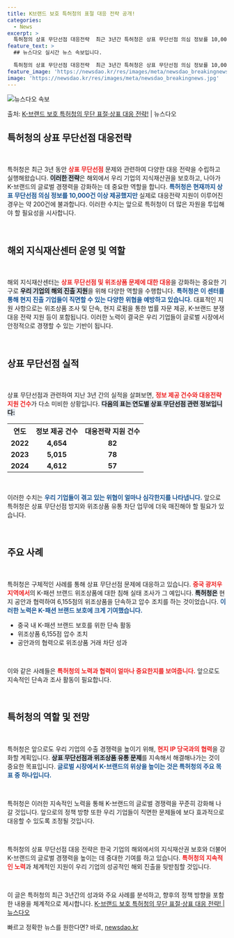 ```yaml
---
title: K브랜드 보호 특허청의 표절 대응 전략 공개!
categories:
  - News
excerpt: >
  특허청의 상표 무단선점 대응전략  최근 3년간 특허청은 상표 무단선점 의심 정보를 10,000건 이상 제공했…
feature_text: >
  ## 뉴스다오 실시간 뉴스 속보입니다.

  특허청의 상표 무단선점 대응전략  최근 3년간 특허청은 상표 무단선점 의심 정보를 10,000건 이상 제공했…
feature_image: 'https://newsdao.kr/res/images/meta/newsdao_breakingnews.jpg'
image: 'https://newsdao.kr/res/images/meta/newsdao_breakingnews.jpg'
---
```


![뉴스다오 속보](https://newsdao.kr/res/images/meta/newsdao_breakingnews.jpg)

<p>출처: <a href="https://newsdao.kr/4922" rel="dofollow">K-브랜드 보호 특허청의 무단 표절·상표 대응 전략!</a> | 뉴스다오</p>

<h2 data-ke-size="size26">특허청의 상표 무단선점 대응전략</h2>

<p data-ke-size="size16">&nbsp;</p>

특허청은 최근 3년 동안 <b><span style="color: #ee2323;">상표 무단선점</span></b> 문제와 관련하여 다양한 대응 전략을 수립하고 실행해왔습니다. <b><span style="background-color: #21538527;">이러한 전략</span></b>은 해외에서 우리 기업의 지식재산권을 보호하고, 나아가 K-브랜드의 글로벌 경쟁력을 강화하는 데 중요한 역할을 합니다. <b><span style="color: #1a5490;">특허청은 현재까지 상표 무단선점 의심 정보를 10,000건 이상 제공했지만</span></b> 실제로 대응전략 지원이 이루어진 경우는 약 200건에 불과합니다. 이러한 수치는 앞으로 특허청이 더 많은 자원을 투입해야 할 필요성을 시사합니다.

<p data-ke-size="size16">&nbsp;</p>

<h2 data-ke-size="size26">해외 지식재산센터 운영 및 역할</h2>

<p data-ke-size="size16">&nbsp;</p>

해외 지식재산센터는 <b><span style="color: #ee2323;">상표 무단선점 및 위조상품 문제에 대한 대응</span></b>을 강화하는 중요한 기구로 <b><span style="background-color: #21538527;">우리 기업의 해외 진출 지원</span></b>을 위해 다양한 역할을 수행합니다. <b><span style="color: #1a5490;">특허청은 이 센터를 통해 현지 진출 기업들이 직면할 수 있는 다양한 위협을 예방하고 있습니다.</span></b> 대표적인 지원 사항으로는 위조상품 조사 및 단속, 현지 로펌을 통한 법률 자문 제공, K-브랜드 분쟁 대응 전략 지원 등이 포함됩니다. 이러한 노력이 결국은 우리 기업들이 글로벌 시장에서 안정적으로 경쟁할 수 있는 기반이 됩니다.

<p data-ke-size="size16">&nbsp;</p>

<h2 data-ke-size="size26">상표 무단선점 실적</h2>

<p data-ke-size="size16">&nbsp;</p>

상표 무단선점과 관련하여 지난 3년 간의 실적을 살펴보면, <b><span style="color: #ee2323;">정보 제공 건수와 대응전략 지원 건수</span></b>가 다소 미비한 상황입니다. <b><span style="background-color: #21538527;">다음의 표는 연도별 상표 무단선점 관련 정보입니다:</span></b>

<table style="width: 100%; border-collapse: collapse;">
  <tr>
    <th style="text-align: center; height: 30px;">연도</th>
    <th style="text-align: center; height: 30px;">정보 제공 건수</th>
    <th style="text-align: center; height: 30px;">대응전략 지원 건수</th>
  </tr>
  <tr>
    <td style="text-align: center; height: 17px;"><b>2022</b></td>
    <td style="text-align: center; height: 17px;"><b>4,654</b></td>
    <td style="text-align: center; height: 17px;"><b>82</b></td>
  </tr>
  <tr>
    <td style="text-align: center; height: 17px;"><b>2023</b></td>
    <td style="text-align: center; height: 17px;"><b>5,015</b></td>
    <td style="text-align: center; height: 17px;"><b>78</b></td>
  </tr>
  <tr>
    <td style="text-align: center; height: 17px;"><b>2024</b></td>
    <td style="text-align: center; height: 17px;"><b>4,612</b></td>
    <td style="text-align: center; height: 17px;"><b>57</b></td>
  </tr>
</table>

<p data-ke-size="size16">&nbsp;</p>

이러한 수치는 <b><span style="color: #1a5490;">우리 기업들이 겪고 있는 위협이 얼마나 심각한지를 나타냅니다.</span></b> 앞으로 특허청은 상표 무단선점 방지와 위조상품 유통 차단 업무에 더욱 매진해야 할 필요가 있습니다.

<p data-ke-size="size16">&nbsp;</p>

<h2 data-ke-size="size26">주요 사례</h2>

<p data-ke-size="size16">&nbsp;</p>

특허청은 구체적인 사례를 통해 상표 무단선점 문제에 대응하고 있습니다. <b><span style="color: #ee2323;">중국 광저우 지역에서</span></b>의 K-패션 브랜드 위조상품에 대한 침해 실태 조사가 그 예입니다. <b><span style="background-color: #21538527;">특허청은</span></b> 현지 공안과 협력하여 6,155점의 위조상품을 단속하고 압수 조치를 하는 것이었습니다. <b><span style="color: #1a5490;">이러한 노력은 K-패션 브랜드 보호에 크게 기여했습니다.</span></b>

<ul>
  <li>중국 내 K-패션 브랜드 보호를 위한 단속 활동</li>
  <li>위조상품 6,155점 압수 조치</li>
  <li>공안과의 협력으로 위조상품 거래 차단 성과</li>
</ul>

<p data-ke-size="size16">&nbsp;</p>

이와 같은 사례들은 <b><span style="color: #ee2323;">특허청의 노력과 협력이 얼마나 중요한지를 보여줍니다.</span></b> 앞으로도 지속적인 단속과 조사 활동이 필요합니다.

<p data-ke-size="size16">&nbsp;</p>

<h2 data-ke-size="size26">특허청의 역할 및 전망</h2>

<p data-ke-size="size16">&nbsp;</p>

특허청은 앞으로도 우리 기업의 수출 경쟁력을 높이기 위해, <b><span style="color: #ee2323;">현지 IP 당국과의 협력</span></b>을 강화할 계획입니다. <b><span style="background-color: #21538527;">상표 무단선점과 위조상품 유통 문제</span></b>를 지속해서 해결해나가는 것이 중요한 목표입니다. <b><span style="color: #1a5490;">글로벌 시장에서 K-브랜드의 위상을 높이는 것은 특허청의 주요 목표 중 하나입니다.</span></b>

<p data-ke-size="size16">&nbsp;</p>

특허청은 이러한 지속적인 노력을 통해 K-브랜드의 글로벌 경쟁력을 꾸준히 강화해 나갈 것입니다. 앞으로의 정책 방향 또한 우리 기업들이 직면한 문제들에 보다 효과적으로 대응할 수 있도록 조정될 것입니다.

<p data-ke-size="size16">&nbsp;</p>

특허청의 상표 무단선점 대응 전략은 한국 기업의 해외에서의 지식재산권 보호와 더불어 K-브랜드의 글로벌 경쟁력을 높이는 데 중대한 기여를 하고 있습니다. <b><span style="color: #ee2323;">특허청의 지속적인 노력</span></b>과 체계적인 지원이 우리 기업의 성공적인 해외 진출을 뒷받침할 것입니다. 

<p data-ke-size="size16">&nbsp;</p>

이 글은 특허청의 최근 3년간의 성과와 주요 사례를 분석하고, 향후의 정책 방향을 포함한 내용을 체계적으로 제시합니다. <a href="https://newsdao.kr/4922">K-브랜드 보호 특허청의 무단 표절·상표 대응 전략! | 뉴스다오</a> 

빠르고 정확한 뉴스를 원한다면? 바로, <a href="https://newsdao.kr" rel="dofollow">newsdao.kr</a>


